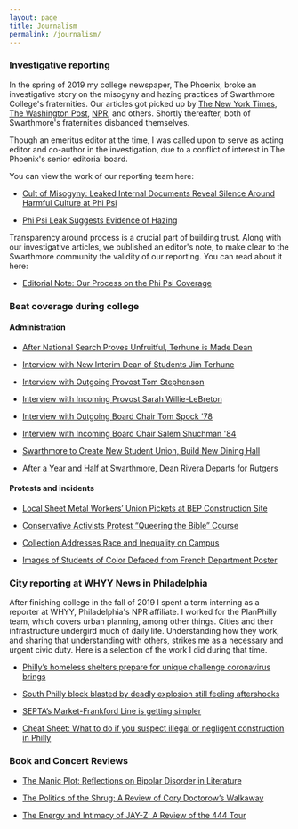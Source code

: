 ```yaml
---
layout: page
title: Journalism
permalink: /journalism/
---
```


### Investigative reporting

In the spring of 2019 my college newspaper, The Phoenix, broke an investigative story on the misogyny and hazing practices of Swarthmore College's fraternities. Our articles got picked up by [The New York Times](https://www.nytimes.com/2019/04/30/us/swarthmore-college-phi-psi-fraternities.html), [The Washington Post](https://www.washingtonpost.com/nation/2019/04/30/close-rape-attic-swarthmore-students-occupy-fraternity-after-disturbing-documents-leak/), [NPR](https://www.npr.org/2019/05/02/718969495/swarthmore-fraternities-disband-over-leaked-documents-that-detailed-misogyny), and others. Shortly thereafter, both of Swarthmore's fraternities disbanded themselves.

Though an emeritus editor at the time, I was called upon to serve as acting editor and co-author in the investigation, due to a conflict of interest in The Phoenix's senior editorial board.

You can view the work of our reporting team here:

+ [Cult of Misogyny: Leaked Internal Documents Reveal Silence Around Harmful Culture at Phi Psi](https://swarthmorephoenix.com/2019/04/18/47956/)

+ [Phi Psi Leak Suggests Evidence of Hazing](https://swarthmorephoenix.com/2019/04/18/phi-psi-leak-suggests-evidence-of-hazing/)

Transparency around process is a crucial part of building trust. Along with our investigative articles, we published an editor's note, to make clear to the Swarthmore community the validity of our reporting. You can read about it here:

+ [Editorial Note: Our Process on the Phi Psi Coverage](https://swarthmorephoenix.com/2019/04/18/editorial-note-our-process-on-the-phi-psi-coverage/)

### Beat coverage during college 

#### Administration

+ [After National Search Proves Unfruitful, Terhune is Made Dean](https://swarthmorephoenix.com/2019/04/18/after-national-search-proves-unfruitful-terhune-is-made-dean/)

+ [Interview with New Interim Dean of Students Jim Terhune](https://swarthmorephoenix.com/2018/09/13/interim-dean-of-students-jim-terhune-hired/)

+ [Interview with Outgoing Provost Tom Stephenson](https://daily.swarthmore.edu/2018/04/04/interview-with-outgoing-provost-tom-stephenson/)

+ [Interview with Incoming Provost Sarah Willie-LeBreton](https://daily.swarthmore.edu/2018/03/19/interview-with-incoming-provost-sarah-willie-lebreton/)

+ [Interview with Outgoing Board Chair Tom Spock '78](https://daily.swarthmore.edu/2018/02/28/interview-with-outgoing-board-chair-tom-spock-78/)

+ [Interview with Incoming Board Chair Salem Shuchman '84](https://daily.swarthmore.edu/2018/02/28/interview-with-new-board-chair-salem-shuchman-84/)

+ [Swarthmore to Create New Student Union, Build New Dining Hall](https://daily.swarthmore.edu/2017/12/01/swarthmore-to-create-student-union-build-new-dining-hall/)

+ [After a Year and Half at Swarthmore, Dean Rivera Departs for Rutgers](https://swarthmorephoenix.com/2017/11/17/41809/)

#### Protests and incidents

+ [Local Sheet Metal Workers’ Union Pickets at BEP Construction Site](https://swarthmorephoenix.com/2018/09/20/local-sheet-metal-workers-union-pickets-at-bep-site/)

+ [Conservative Activists Protest “Queering the Bible” Course](https://daily.swarthmore.edu/2018/01/30/conservative-activists-stage-protest-against-swarthmores-queering-the-bible-course/)

+ [Collection Addresses Race and Inequality on Campus](https://daily.swarthmore.edu/2015/12/08/community-collection-addresses-issues-of-racism-and-systematic-inequality-on-campus/)

+ [Images of Students of Color Defaced from French Department Poster](https://daily.swarthmore.edu/2015/12/02/students-of-color-pictures-defaced-on-french-department-poster/)

### City reporting at WHYY News in Philadelphia

After finishing college in the fall of 2019 I spent a term interning as a reporter at WHYY, Philadelphia's NPR affiliate. I worked for the PlanPhilly team, which covers urban planning, among other things. Cities and their infrastructure undergird much of daily life. Understanding how they work, and sharing that understanding with others, strikes me as a necessary and urgent civic duty. Here is a selection of the work I did during that time.

+ [Philly’s homeless shelters prepare for unique challenge coronavirus brings](https://whyy.org/articles/phillys-homeless-shelters-prepare-for-unique-challenge-coronavirus-brings/)

+ [South Philly block blasted by deadly explosion still feeling aftershocks](https://whyy.org/articles/south-philly-block-blasted-by-deadly-explosion-still-experiencing-aftershocks/)

+ [SEPTA’s Market-Frankford Line is getting simpler](https://whyy.org/articles/septas-market-frankford-line-is-getting-simpler/)

+ [Cheat Sheet: What to do if you suspect illegal or negligent construction in Philly](https://whyy.org/articles/cheat-sheet-what-to-do-if-you-suspect-illegal-or-negligent-construction-in-philly/)

### Book and Concert Reviews

+ [The Manic Plot: Reflections on Bipolar Disorder in Literature](https://medium.com/@Keton/the-manic-plot-3751225d926b)

+ [The Politics of the Shrug: A Review of Cory Doctorow’s Walkaway](https://medium.com/@Keton/walkaway-56b1237692a8)

+ [The Energy and Intimacy of JAY-Z: A Review of the 444 Tour](https://daily.swarthmore.edu/2017/12/06/444/)
